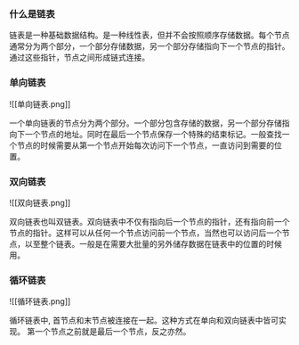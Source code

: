 ### 什么是链表

链表是一种基础数据结构。是一种线性表，但并不会按照顺序存储数据。每个节点通常分为两个部分，一个部分存储数据，另一个部分存储指向下一个节点的指针。通过这些指针，节点之间形成链式连接。

### 单向链表


![[单向链表.png]]

一个单向链表的节点分为两个部分。一个部分包含存储的数据，另一个部分存储指向下一个节点的地址。同时在最后一个节点保存一个特殊的结束标记。一般查找一个节点的时候需要从第一个节点开始每次访问下一个节点，一直访问到需要的位置。

### 双向链表
![[双向链表.png]]

双向链表也叫双链表。双向链表中不仅有指向后一个节点的指针，还有指向前一个节点的指针。这样可以从任何一个节点访问前一个节点，当然也可以访问后一个节点，以至整个链表。一般是在需要大批量的另外储存数据在链表中的位置的时候用。

### 循环链表

![[循环链表.png]]

循环链表中, 首节点和末节点被连接在一起。这种方式在单向和双向链表中皆可实现。
第一个节点之前就是最后一个节点，反之亦然。